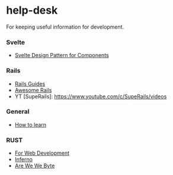 # help-desk
For keeping useful information for development.


### Svelte
- [Svelte Design Pattern for Components](https://render.com/blog/svelte-design-patterns)

### Rails
- [Rails Guides](http://guides.rubyonrails.org/)
- [Awesome Rails](https://github.com/gramantin/awesome-rails)
- YT [SupeRails]: https://www.youtube.com/c/SupeRails/videos


### General
- [How to learn](https://www.lesswrong.com/posts/BzxbZqWoP9DRrznFi/learning-how-to-learn-and-20-studies)


### RUST
- [For Web Development](https://www.arewewebyet.org/)
- [Inferno](https://www.infernojs.org/docs/guides/installation)
- [Are We We Byte](https://www.arewewebyet.org/)

